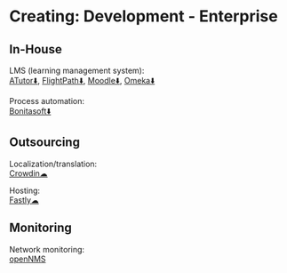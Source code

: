 # Creating: Development - Enterprise

## In-House

LMS (learning management system):  
[ATutor⬇️](https://atutor.github.io/atutor/index.html),
[FlightPath⬇️](https://getflightpath.com/),
[Moodle⬇️](https://moodle.org/),
[Omeka⬇️](https://omeka.org/)

Process automation:  
[Bonitasoft⬇️](https://www.bonitasoft.com/)

## Outsourcing

Localization/translation:  
[Crowdin☁](https://crowdin.com/)

Hosting:  
[Fastly☁](https://www.fastly.com/)

## Monitoring

Network monitoring:  
[openNMS](https://www.opennms.com/)
